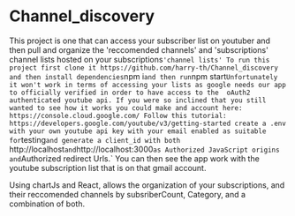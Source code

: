 # Channel_discovery
This project is one that can access your subscriber list on youtuber and then pull and organize the 'reccomended channels' and 'subscriptions'
channel lists hosted on your subscriptions` 'channel lists'
To run this project
first clone it https://github.com/harry-th/Channel_discovery
and then install dependencies
`npm i`
and then run
`npm start`
Unfortunately it won't work in terms of accessing your lists as google needs our app to officially verified in order to have access to the 
oAuth2 authenticated youtube api.
If you were so inclined that you still wanted to see how it works you could make and account here: https://console.cloud.google.com/
Follow this tutorial: https://developers.google.com/youtube/v3/getting-started
create a .env with your own youtube api key with your email enabled as suitable for `testing` and generate a client_id with both 
`http://localhost` and `http://localhost:3000` as Authorized JavaScript origins and `Authorized redirect Urls.`
You can then see the app work with the youtube subscription list that is on that gmail account.

Using chartJs and React, allows the organization of your subscriptions, and their reccomended channels by subsriberCount, Category, and a combination of both.

